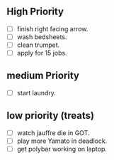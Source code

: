 ## High Priority
- [ ] finish right facing arrow.
- [ ] wash bedsheets.
- [ ] clean trumpet.
- [ ] apply for 15 jobs.

## medium Priority
- [ ] start laundry.

## low priority (treats)
- [ ] watch jauffre die in GOT.
- [ ] play more Yamato in deadlock.
- [ ] get polybar working on laptop.
